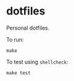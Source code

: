 # dotfiles
Personal dotfiles.

To run:

```
make
```

To test using `shellcheck`:

```
make test
```
